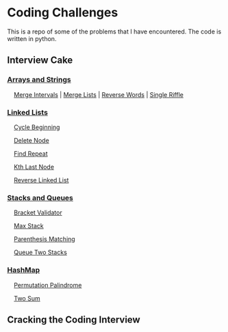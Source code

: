 # Coding Challenges

This is a repo of some of the problems that I have encountered. The code is written in python.

## Interview Cake

### [Arrays and Strings](https://github.com/KishoreMayank/CodingChallenges/tree/master/Interview%20Cake/Arrays%20and%20Strings)
&nbsp;&nbsp;&nbsp;&nbsp;[Merge Intervals](https://github.com/KishoreMayank/CodingChallenges/blob/master/Interview%20Cake/Arrays%20and%20Strings/MergeIntervals.py)
|&nbsp;[Merge Lists](https://github.com/KishoreMayank/CodingChallenges/blob/master/Interview%20Cake/Arrays%20and%20Strings/MergeLists.py)
|&nbsp;[Reverse Words](https://github.com/KishoreMayank/CodingChallenges/blob/master/Interview%20Cake/Arrays%20and%20Strings/ReverseWords.py)
|&nbsp;[Single Riffle](https://github.com/KishoreMayank/CodingChallenges/blob/master/Interview%20Cake/Arrays%20and%20Strings/SingleRiffle.py)

### [Linked Lists](https://github.com/KishoreMayank/CodingChallenges/tree/master/Interview%20Cake/Linked%20Lists)
&nbsp;&nbsp;&nbsp;&nbsp;[Cycle Beginning](https://github.com/KishoreMayank/CodingChallenges/blob/master/Interview%20Cake/Linked%20Lists/CycleBeginning.py)

&nbsp;&nbsp;&nbsp;&nbsp;[Delete Node](https://github.com/KishoreMayank/CodingChallenges/blob/master/Interview%20Cake/Linked%20Lists/DeleteNode.py)

&nbsp;&nbsp;&nbsp;&nbsp;[Find Repeat](https://github.com/KishoreMayank/CodingChallenges/blob/master/Interview%20Cake/Linked%20Lists/FindRepeat.py)

&nbsp;&nbsp;&nbsp;&nbsp;[Kth Last Node](https://github.com/KishoreMayank/CodingChallenges/blob/master/Interview%20Cake/Linked%20Lists/KthLastNode.py)

&nbsp;&nbsp;&nbsp;&nbsp;[Reverse Linked List](https://github.com/KishoreMayank/CodingChallenges/blob/master/Interview%20Cake/Linked%20Lists/ReverseLinkedList.py)

### [Stacks and Queues](https://github.com/KishoreMayank/CodingChallenges/tree/master/Interview%20Cake/Stacks%20and%20Queues)
&nbsp;&nbsp;&nbsp;&nbsp;[Bracket Validator](https://github.com/KishoreMayank/CodingChallenges/blob/master/Interview%20Cake/Stacks%20and%20Queues/BracketValidator.py)

&nbsp;&nbsp;&nbsp;&nbsp;[Max Stack](https://github.com/KishoreMayank/CodingChallenges/blob/master/Interview%20Cake/Stacks%20and%20Queues/MaxStack.py)

&nbsp;&nbsp;&nbsp;&nbsp;[Parenthesis Matching](https://github.com/KishoreMayank/CodingChallenges/blob/master/Interview%20Cake/Stacks%20and%20Queues/ParenthesisMatching.py)

&nbsp;&nbsp;&nbsp;&nbsp;[Queue Two Stacks](https://github.com/KishoreMayank/CodingChallenges/blob/master/Interview%20Cake/Stacks%20and%20Queues/QueueTwoStacks.py)

### [HashMap](https://github.com/KishoreMayank/CodingChallenges/tree/master/Interview%20Cake/HashMap)
&nbsp;&nbsp;&nbsp;&nbsp;[Permutation Palindrome](https://github.com/KishoreMayank/CodingChallenges/blob/master/Interview%20Cake/HashMap/PermutationPalindrome.py)

&nbsp;&nbsp;&nbsp;&nbsp;[Two Sum](https://github.com/KishoreMayank/CodingChallenges/blob/master/Interview%20Cake/HashMap/TwoSum.py)


## Cracking the Coding Interview
